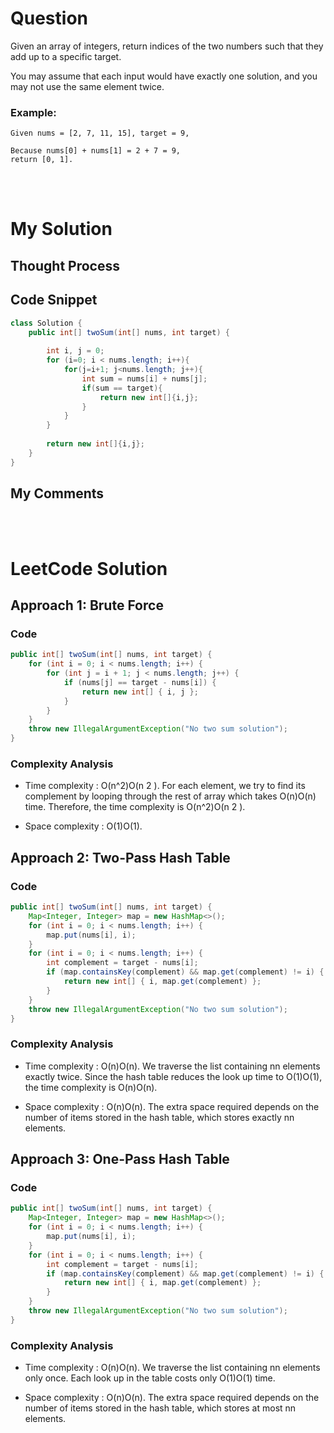 # Question
Given an array of integers, return indices of the two numbers such that they add up to a specific target.

You may assume that each input would have exactly one solution, and you may not use the same element twice.

### Example:
```
Given nums = [2, 7, 11, 15], target = 9,

Because nums[0] + nums[1] = 2 + 7 = 9,
return [0, 1].
```
<br/><br/>
# My Solution
## Thought Process
## Code Snippet
```java
class Solution {
    public int[] twoSum(int[] nums, int target) {
        
        int i, j = 0;
        for (i=0; i < nums.length; i++){
            for(j=i+1; j<nums.length; j++){
                int sum = nums[i] + nums[j];
                if(sum == target){
                    return new int[]{i,j};
                }
            }
        }
        
        return new int[]{i,j};
    }
}
```

## My Comments
<br/><br/>

# LeetCode Solution
## Approach 1: Brute Force

### Code
```java
public int[] twoSum(int[] nums, int target) {
    for (int i = 0; i < nums.length; i++) {
        for (int j = i + 1; j < nums.length; j++) {
            if (nums[j] == target - nums[i]) {
                return new int[] { i, j };
            }
        }
    }
    throw new IllegalArgumentException("No two sum solution");
}
```

### Complexity Analysis
* Time complexity : O(n^2)O(n 
2
 ). For each element, we try to find its complement by looping through the rest of array which takes O(n)O(n) time. Therefore, the time complexity is O(n^2)O(n 
2
 ).

* Space complexity : O(1)O(1). 


## Approach 2: Two-Pass Hash Table

### Code
```java
public int[] twoSum(int[] nums, int target) {
    Map<Integer, Integer> map = new HashMap<>();
    for (int i = 0; i < nums.length; i++) {
        map.put(nums[i], i);
    }
    for (int i = 0; i < nums.length; i++) {
        int complement = target - nums[i];
        if (map.containsKey(complement) && map.get(complement) != i) {
            return new int[] { i, map.get(complement) };
        }
    }
    throw new IllegalArgumentException("No two sum solution");
}
```
### Complexity Analysis
* Time complexity : O(n)O(n). We traverse the list containing nn elements exactly twice. Since the hash table reduces the look up time to O(1)O(1), the time complexity is O(n)O(n).

* Space complexity : O(n)O(n). The extra space required depends on the number of items stored in the hash table, which stores exactly nn elements.

## Approach 3: One-Pass Hash Table
### Code
```java
public int[] twoSum(int[] nums, int target) {
    Map<Integer, Integer> map = new HashMap<>();
    for (int i = 0; i < nums.length; i++) {
        map.put(nums[i], i);
    }
    for (int i = 0; i < nums.length; i++) {
        int complement = target - nums[i];
        if (map.containsKey(complement) && map.get(complement) != i) {
            return new int[] { i, map.get(complement) };
        }
    }
    throw new IllegalArgumentException("No two sum solution");
}
```
### Complexity Analysis
* Time complexity : O(n)O(n). We traverse the list containing nn elements only once. Each look up in the table costs only O(1)O(1) time.

* Space complexity : O(n)O(n). The extra space required depends on the number of items stored in the hash table, which stores at most nn elements.

